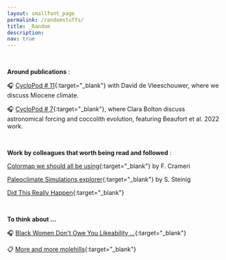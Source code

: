 ```yaml
---
layout: smallfont_page
permalink: /randomstuffs/
title: _Random
description: 
nav: true
---
```

<p>&nbsp;</p>

__Around publications__ :

🎧 [CycloPod # 11](https://rss.com/podcasts/cyclopod/521228/){:target="_blank"} with David de Vleeschouwer, where we discuss Miocene climate.

🎧 [CycloPod # 7](https://rss.com/podcasts/cyclopod/370372/){:target="_blank"}, where Clara Bolton discuss astronomical forcing and coccolith evolution, featuring Beaufort et al. 2022 work.

<p>&nbsp;</p>

__Work by colleagues that worth being read and followed__ : 

[Colormap we should all be using](https://www.fabiocrameri.ch/colourmaps/){:target="_blank"} by F. Crameri

[Paleoclimate Simulations explorer](https://climatearchive.org/index.html){:target="_blank"} by S. Steinig

[Did This Really Happen](https://didthisreallyhappen.net){:target="_blank"}

<p>&nbsp;</p>

__To think about ...__

🎧 [Black Women Don't Owe You Likeability ...](https://open.spotify.com/episode/0bG6JSTnZJljLp4lLi4B6S?si=e824173666544ecf){:target="_blank"} 

📋 [More and more molehills](https://blogs.egu.eu/geolog/2023/02/03/more-and-more-molehills-reflections-on-the-effect-of-accumulated-unconscious-gender-bias/){:target="_blank"} 


